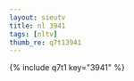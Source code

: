 ```yaml
--- 
layout: sieutv
title: nl 3941
tags: [nltv]
thumb_re: q7t13941
---
```

{% include q7t1 key="3941" %} 
